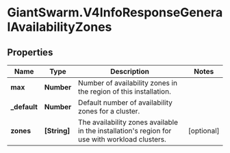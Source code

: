 # GiantSwarm.V4InfoResponseGeneralAvailabilityZones

## Properties
Name | Type | Description | Notes
------------ | ------------- | ------------- | -------------
**max** | **Number** | Number of availability zones in the region of this installation. | 
**_default** | **Number** | Default number of availability zones for a cluster. | 
**zones** | **[String]** | The availability zones available in the installation&#39;s region for use with workload clusters. | [optional] 


